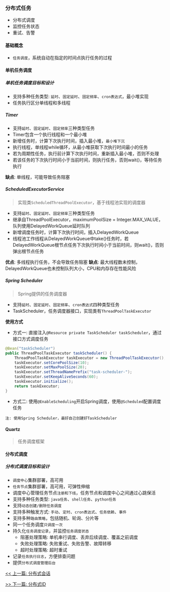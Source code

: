 ### 分布式任务

* 分布式调度
* 监控任务状态
* 重试、告警

#### 基础概念

* `任务调度`，系统自动在指定的时间点执行任务的过程

#### 单机任务调度

##### 单机任务调度目标和设计

* 支持多种任务类型: `延时`、`固定延时`、`固定频率`、`cron表达式`，最小堆实现
* 任务执行区分单线程和多线程

##### Timer

* 支持`延时`、`固定延时`、`固定频率`三种类型任务
* Timer包含一个执行线程和一个最小堆
* 新增任务时，计算下次执行时间，插入最小堆，`最小堆下沉`
* 执行线程，单线程while循环，从最小堆获取下次执行时间最小的任务
* 若为周期性任务，执行前计算下次执行时间，重新插入最小堆，否则不处理
* 若该任务的下次执行时间小于当前时间，则执行任务，否则wait()，等待任务执行

**缺点**: 单线程，可能导致任务阻塞

##### ScheduledExecutorService

> 实现类`ScheduledThreadPoolExecutor`，基于线程池实现的调度器

* 支持`延时`、`固定延时`、`固定频率`三种类型任务
* 继承自ThreadPoolExecutor，maximumPoolSize = Integer.MAX_VALUE，队列使用DelayedWorkQueue延时队列
* 新增调度任务时，计算下次执行时间，插入DelayedWorkQueue
* 线程池工作线程从DelayedWorkQueue中take()任务时，若DelayedWorkQueue根节点任务下次执行时间小于当前时间，则wait()，否则弹出根节点任务

**优点**: 多线程执行任务，不会导致任务阻塞
**缺点**: 最大线程数未控制，DelayedWorkQueue也未控制队列大小，CPU和内存存在性能风险

##### Spring Scheduler

> Spring提供的任务调度器

* 支持`延时`、`固定延时`、`固定频率`、`cron表达式`四种类型任务
* TaskScheduler，任务调度器接口，实现类有`ThreadPoolTaskExecutor`

**使用方式**

* 方式一: 直接注入`@Resource private TaskScheduler taskScheduler`，通过接口方式调度任务

```java
@Bean("taskScheduler")
public ThreadPoolTaskExecutor taskScheduler() {
    ThreadPoolTaskExecutor taskExecutor = new ThreadPoolTaskExecutor();
    taskExecutor.setCorePoolSize(10);
    taskExecutor.setMaxPoolSize(20);
    taskExecutor.setThreadNamePrefix("task-scheduler-");
    taskExecutor.setKeepAliveSeconds(60);
    taskExecutor.initialize();
    return taskExecutor;
}
```

* 方式二: 使用`@EnableScheduling`开启Spring调度，使用`@Scheduled`配置调度任务

`注: 使用Spring Scheduler，最好自己创建好TaskScheduler`

#### Quartz

> 任务调度框架

#### 分布式调度

##### 分布式调度目标和设计

* `调度中心`集群部署，高可用
* `任务节点`集群部署，高可用，可弹性伸缩
* 调度中心管理任务节点`注册和下线`，任务节点和调度中心之间通过心跳保活
* 支持多种任务类型: `java任务`、`shell任务`、`python任务`
* 支持`动态创建/删除任务调度`
* 支持多种触发方式: `手动`、`定时`、`cron表达式`、`任务依赖`、`事件`
* 支持多种`路由策略`，包括随机、轮询、分片等
* 同一个任务调度`只调度一次`
* 持久化`任务调度记录`，并监控`任务调度状态`
    * 阻塞处理策略: 单机串行调度、丢弃后续调度、覆盖之前调度
    * 失败处理策略: 失败重试、失败告警、故障转移
    * 超时处理策略: 超时重试
* 记录`任务执行日志`，方便排查问题
* 提供`分布式调度管理后台`


[<< 上一篇: 分布式会话](4-分布式/分布式会话.md)

[>> 下一篇: 分布式ID](4-分布式/分布式ID.md)
